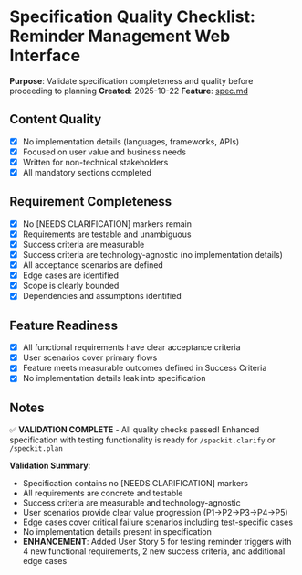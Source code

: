 # Specification Quality Checklist: Reminder Management Web Interface

**Purpose**: Validate specification completeness and quality before proceeding to planning
**Created**: 2025-10-22
**Feature**: [spec.md](../spec.md)

## Content Quality

- [x] No implementation details (languages, frameworks, APIs)
- [x] Focused on user value and business needs
- [x] Written for non-technical stakeholders
- [x] All mandatory sections completed

## Requirement Completeness

- [x] No [NEEDS CLARIFICATION] markers remain
- [x] Requirements are testable and unambiguous
- [x] Success criteria are measurable
- [x] Success criteria are technology-agnostic (no implementation details)
- [x] All acceptance scenarios are defined
- [x] Edge cases are identified
- [x] Scope is clearly bounded
- [x] Dependencies and assumptions identified

## Feature Readiness

- [x] All functional requirements have clear acceptance criteria
- [x] User scenarios cover primary flows
- [x] Feature meets measurable outcomes defined in Success Criteria
- [x] No implementation details leak into specification

## Notes

✅ **VALIDATION COMPLETE** - All quality checks passed! Enhanced specification with testing functionality is ready for `/speckit.clarify` or `/speckit.plan`

**Validation Summary**: 
- Specification contains no [NEEDS CLARIFICATION] markers
- All requirements are concrete and testable
- Success criteria are measurable and technology-agnostic
- User scenarios provide clear value progression (P1→P2→P3→P4→P5)
- Edge cases cover critical failure scenarios including test-specific cases
- No implementation details present in specification
- **ENHANCEMENT**: Added User Story 5 for testing reminder triggers with 4 new functional requirements, 2 new success criteria, and additional edge cases